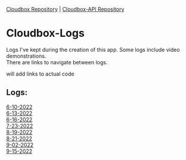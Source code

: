 [Cloudbox Repository](https://github.com/TJ-Albertson/Cloudbox) | [Cloudbox-API Repository](https://github.com/TJ-Albertson/Cloudbox-API)

# Cloudbox-Logs

Logs I've kept during the creation of this app. Some logs include video demonstrations.  
There are links to navigate between logs.

will add links to actual code  

## Logs:
[6-10-2022](Logs/6-10-2022.md)  
[6-13-2022](Logs/6-13-2022.md)  
[6-16-2022](Logs/6-16-2022.md)  
[7-23-2022](Logs/7-23-2022.md)  
[8-19-2022](Logs/8-19-2022.md)  
[8-21-2022](Logs/8-21-2022.md)  
[9-02-2022](Logs/9-02-2022.md)  
[9-15-2022](Logs/9-15-2022.md)  
